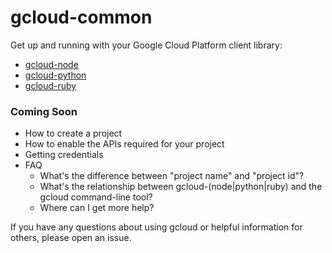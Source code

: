 # gcloud-common

Get up and running with your Google Cloud Platform client library:

- [gcloud-node](https://github.com/googlecloudplatform/gcloud-node)
- [gcloud-python](https://github.com/googlecloudplatform/gcloud-python)
- [gcloud-ruby](https://github.com/googlecloudplatform/gcloud-ruby)

### Coming Soon

- How to create a project
- How to enable the APIs required for your project
- Getting credentials
- FAQ
  - What's the difference between "project name" and "project id"?
  - What's the relationship between gcloud-(node|python|ruby) and the gcloud command-line tool?
  - Where can I get more help?

If you have any questions about using gcloud or helpful information for others, please open an issue.
